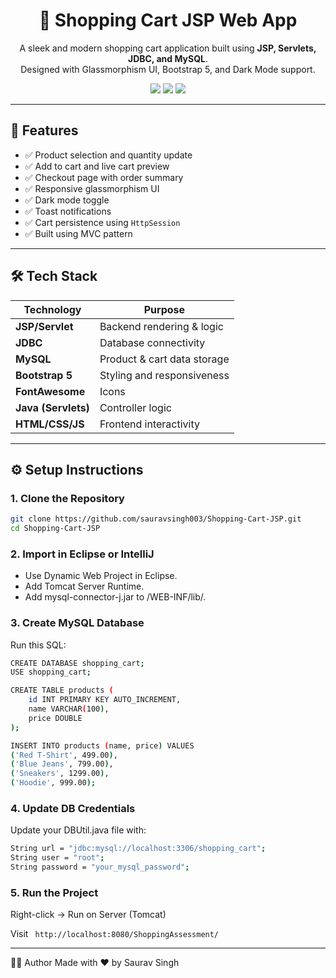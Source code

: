 <h1 align="center">🛒 Shopping Cart JSP Web App</h1>

<p align="center">
  A sleek and modern shopping cart application built using <strong>JSP, Servlets, JDBC, and MySQL</strong>. <br/>
  Designed with Glassmorphism UI, Bootstrap 5, and Dark Mode support.
</p>

<p align="center">
  <img src="https://img.shields.io/github/languages/top/sauravsingh003/Shopping-Cart-JSP?style=for-the-badge" />
  <img src="https://img.shields.io/github/last-commit/sauravsingh003/Shopping-Cart-JSP?style=for-the-badge" />
  <img src="https://img.shields.io/github/issues/sauravsingh003/Shopping-Cart-JSP?style=for-the-badge" />
</p>

---

## 🚀 Features

- ✅ Product selection and quantity update
- ✅ Add to cart and live cart preview
- ✅ Checkout page with order summary
- ✅ Responsive glassmorphism UI
- ✅ Dark mode toggle
- ✅ Toast notifications
- ✅ Cart persistence using `HttpSession`
- ✅ Built using MVC pattern

---

## 🛠️ Tech Stack

| Technology     | Purpose                        |
|----------------|--------------------------------|
| **JSP/Servlet**| Backend rendering & logic      |
| **JDBC**       | Database connectivity          |
| **MySQL**      | Product & cart data storage    |
| **Bootstrap 5**| Styling and responsiveness     |
| **FontAwesome**| Icons                          |
| **Java (Servlets)** | Controller logic          |
| **HTML/CSS/JS**| Frontend interactivity         |

---

## ⚙️ Setup Instructions

### 1. Clone the Repository
```bash
git clone https://github.com/sauravsingh003/Shopping-Cart-JSP.git
cd Shopping-Cart-JSP
```

### 2. Import in Eclipse or IntelliJ
- Use Dynamic Web Project in Eclipse.
- Add Tomcat Server Runtime.
- Add mysql-connector-j.jar to /WEB-INF/lib/.

### 3. Create MySQL Database
Run this SQL:
```bash
CREATE DATABASE shopping_cart;
USE shopping_cart;

CREATE TABLE products (
    id INT PRIMARY KEY AUTO_INCREMENT,
    name VARCHAR(100),
    price DOUBLE
);

INSERT INTO products (name, price) VALUES
('Red T-Shirt', 499.00),
('Blue Jeans', 799.00),
('Sneakers', 1299.00),
('Hoodie', 999.00);
```

### 4. Update DB Credentials
Update your DBUtil.java file with:
```bash
String url = "jdbc:mysql://localhost:3306/shopping_cart";
String user = "root";
String password = "your_mysql_password";
```

### 5. Run the Project
Right-click → Run on Server (Tomcat)

Visit ``` http://localhost:8080/ShoppingAssessment/```

---

👨‍💻 Author
Made with ❤️ by Saurav Singh

